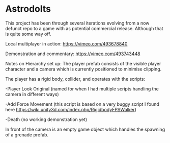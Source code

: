 # Astrodolts
This project has been through several iterations evolving from a now defunct repo to a game with as potential commercial release. Although that is quite some way off.

Local multiplayer in action:
https://vimeo.com/493678840

Demonstration and commentary:
https://vimeo.com/493743448

Notes on Hierarchy set up:
The player prefab consists of the visible player character and a camera which is currently positioned to minimise clipping.

The player has a rigid body, collider, and operates with the scripts:

-Player Look Original (named for when I had multiple scripts handling the camera in different ways)

-Add Force Movement (this script is based on a very buggy script I found here https://wiki.unity3d.com/index.php/RigidbodyFPSWalker)

-Death (no working demonstration yet)

In front of the camera is an empty game object which handles the spawning of a grenade prefab.
